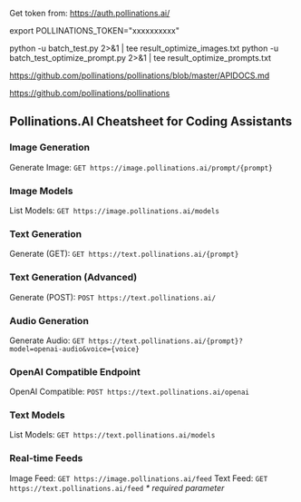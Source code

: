 Get token from:
https://auth.pollinations.ai/

export POLLINATIONS_TOKEN="xxxxxxxxxx"

python -u batch_test.py 2>&1 | tee result_optimize_images.txt
python -u batch_test_optimize_prompt.py 2>&1 | tee result_optimize_prompts.txt

https://github.com/pollinations/pollinations/blob/master/APIDOCS.md

https://github.com/pollinations/pollinations


## Pollinations.AI Cheatsheet for Coding Assistants

### Image Generation
Generate Image: `GET https://image.pollinations.ai/prompt/{prompt}`

### Image Models
List Models: `GET https://image.pollinations.ai/models`

### Text Generation
Generate (GET): `GET https://text.pollinations.ai/{prompt}`

### Text Generation (Advanced)
Generate (POST): `POST https://text.pollinations.ai/`

### Audio Generation
Generate Audio: `GET https://text.pollinations.ai/{prompt}?model=openai-audio&voice={voice}`

### OpenAI Compatible Endpoint
OpenAI Compatible: `POST https://text.pollinations.ai/openai`

### Text Models
List Models: `GET https://text.pollinations.ai/models`

### Real-time Feeds
Image Feed: `GET https://image.pollinations.ai/feed`
Text Feed: `GET https://text.pollinations.ai/feed`
*\* required parameter*
